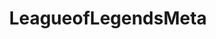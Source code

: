 ---
title: LeagueofLegendsMeta
crosslinks:
- summonerschool
- leagueoflegends
- supportlol
- TeemoTalk
- sonamains
- AquaDragon
- QuinnMains
- LoLeventVoDs
- Kindred
- EvelynnMains
- Serendipity
- shittyideas
---
